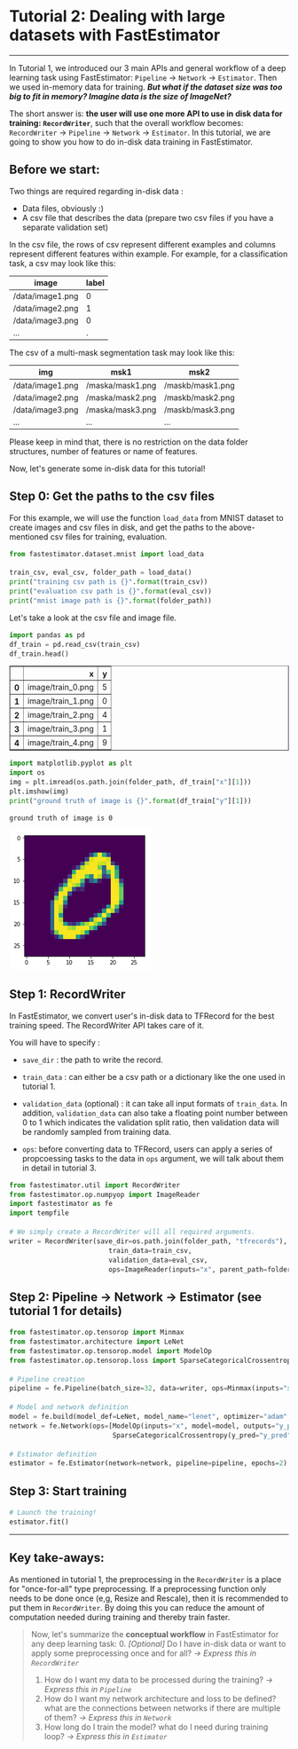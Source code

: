 # Tutorial 2: Dealing with large datasets with FastEstimator
_____

In Tutorial 1, we introduced our 3 main APIs and general workflow of a deep learning task using FastEstimator:  `Pipeline` -> `Network` -> `Estimator`. Then we used in-memory data for training.
*__But what if the dataset size was too big to fit in memory? Imagine data is the size of ImageNet?__*

The short answer is: __the user will use one more API to use in disk data for training: `RecordWriter`__, such that the overall workflow becomes:
`RecordWriter` -> `Pipeline` -> `Network` -> `Estimator`. In this tutorial, we are going to show you how to do in-disk data training in FastEstimator.

## Before we start:

Two things are required regarding in-disk data :
* Data files, obviously :)
* A csv file that describes the data (prepare two csv files if you have a separate validation set)

In the csv file, the rows of csv represent different examples and columns represent different features within example. For example, for a classification task, a csv may look like this:

| image  | label  |
|---|---|
|/data/image1.png   | 0  |
|/data/image2.png   |  1 |
|/data/image3.png | 0  |
|... | .  |

The csv of a multi-mask segmentation task may look like this:

| img  | msk1  | msk2  |
|---|---|---|
|/data/image1.png   | /maska/mask1.png  |/maskb/mask1.png|
|/data/image2.png   |  /maska/mask2.png |/maskb/mask2.png|
|/data/image3.png | /maska/mask3.png  |/maskb/mask3.png|
|... | ...  |...|


Please keep in mind that, there is no restriction on the data folder structures, number of features or name of features.

Now, let's generate some in-disk data for this tutorial!

## Step 0: Get the paths to the csv files

For this example, we will use the function `load_data` from MNIST dataset to create images and csv files in disk, and get the paths to the above-mentioned csv files for training, evaluation.


```python
from fastestimator.dataset.mnist import load_data

train_csv, eval_csv, folder_path = load_data()
print("training csv path is {}".format(train_csv))
print("evaluation csv path is {}".format(eval_csv))
print("mnist image path is {}".format(folder_path))
```

Let's take a look at the csv file and image file.


```python
import pandas as pd
df_train = pd.read_csv(train_csv)
df_train.head()
```




<div>
<style scoped>
    .dataframe tbody tr th:only-of-type {
        vertical-align: middle;
    }

    .dataframe tbody tr th {
        vertical-align: top;
    }

    .dataframe thead th {
        text-align: right;
    }
</style>
<table border="1" class="dataframe">
  <thead>
    <tr style="text-align: right;">
      <th></th>
      <th>x</th>
      <th>y</th>
    </tr>
  </thead>
  <tbody>
    <tr>
      <th>0</th>
      <td>image/train_0.png</td>
      <td>5</td>
    </tr>
    <tr>
      <th>1</th>
      <td>image/train_1.png</td>
      <td>0</td>
    </tr>
    <tr>
      <th>2</th>
      <td>image/train_2.png</td>
      <td>4</td>
    </tr>
    <tr>
      <th>3</th>
      <td>image/train_3.png</td>
      <td>1</td>
    </tr>
    <tr>
      <th>4</th>
      <td>image/train_4.png</td>
      <td>9</td>
    </tr>
  </tbody>
</table>
</div>




```python
import matplotlib.pyplot as plt
import os
img = plt.imread(os.path.join(folder_path, df_train["x"][1]))
plt.imshow(img)
print("ground truth of image is {}".format(df_train["y"][1]))
```

    ground truth of image is 0



![png](assets/tutorial/t02_using_data_in_disk_6_1.png)


## Step 1: RecordWriter


In FastEstimator, we convert user's in-disk data to TFRecord for the best training speed. The RecordWriter API takes care of it.

You will have to specify :

- `save_dir` : the path to write the record.


- `train_data` : can either be a csv path or a dictionary like the one used in tutorial 1.


- `validation_data` (optional) : it can take all input formats of `train_data`. In addition, `validation_data` can also take a floating point number between 0 to 1 which indicates the validation split ratio, then validation data will be randomly sampled from training data.


- `ops`: before converting data to TFRecord, users can apply a series of propcoessing tasks to the data in `ops` argument, we will talk about them in detail in tutorial 3.


```python
from fastestimator.util import RecordWriter
from fastestimator.op.numpyop import ImageReader
import fastestimator as fe
import tempfile

# We simply create a RecordWriter will all required arguments.
writer = RecordWriter(save_dir=os.path.join(folder_path, "tfrecords"),
                         train_data=train_csv,
                         validation_data=eval_csv,
                         ops=ImageReader(inputs="x", parent_path=folder_path, outputs="x", grey_scale=True))
```

## Step 2: Pipeline -> Network -> Estimator (see tutorial 1 for details)


```python
from fastestimator.op.tensorop import Minmax
from fastestimator.architecture import LeNet
from fastestimator.op.tensorop.model import ModelOp
from fastestimator.op.tensorop.loss import SparseCategoricalCrossentropy

# Pipeline creation
pipeline = fe.Pipeline(batch_size=32, data=writer, ops=Minmax(inputs="x", outputs="x"))

# Model and network definition
model = fe.build(model_def=LeNet, model_name="lenet", optimizer="adam", loss_name="loss")
network = fe.Network(ops=[ModelOp(inputs="x", model=model, outputs="y_pred"),
                          SparseCategoricalCrossentropy(y_pred="y_pred", y_true="y", outputs="loss")])

# Estimator definition
estimator = fe.Estimator(network=network, pipeline=pipeline, epochs=2)
```

## Step 3: Start training


```python
# Launch the training!
estimator.fit()
```

___
## Key take-aways:

As mentioned in tutorial 1, the preprocessing in the `RecordWriter` is a place for "once-for-all" type preprocessing. If a preprocessing function only needs to be done once (e,g, Resize and Rescale), then it is recommended to put them in `RecordWriter`. By doing this you can reduce the amount of computation needed during training and thereby train faster.

>Now, let's summarize the **conceptual workflow** in FastEstimator for any deep learning task:
>0. _[Optional]_ Do I have in-disk data or want to apply some preprocessing once and for all? _-> Express this in `RecordWriter`_
>1. How do I want my data to be processed during the training? _-> Express this in `Pipeline`_
>2. How do I want my network architecture and loss to be defined? what are the connections between networks if there are multiple of them? _-> Express this in `Network`_
>3. How long do I train the model? what do I need during training loop? _-> Express this in `Estimator`_
